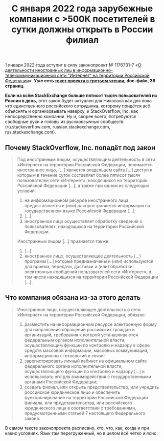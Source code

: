 ﻿---
title: "С января 2022 года зарубежные компании с &gt;500К посетителей в сутки должны открыть в России филиал"
se.owner.user_id: 208074
se.owner.display_name: "Arhadthedev"
se.owner.link: "https://ru.meta.stackoverflow.com/users/208074/arhadthedev"
se.link: "https://ru.meta.stackoverflow.com/questions/11601/%d0%a1-%d1%8f%d0%bd%d0%b2%d0%b0%d1%80%d1%8f-2022-%d0%b3%d0%be%d0%b4%d0%b0-%d0%b7%d0%b0%d1%80%d1%83%d0%b1%d0%b5%d0%b6%d0%bd%d1%8b%d0%b5-%d0%ba%d0%be%d0%bc%d0%bf%d0%b0%d0%bd%d0%b8%d0%b8-%d1%81-500%d0%9a-%d0%bf%d0%be%d1%81%d0%b5%d1%82%d0%b8%d1%82%d0%b5%d0%bb%d0%b5%d0%b9-%d0%b2-%d1%81%d1%83%d1%82%d0%ba%d0%b8-%d0%b4%d0%be%d0%bb%d0%b6%d0%bd%d1%8b-%d0%be%d1%82%d0%ba%d1%80%d1%8b%d1%82"
se.question_id: 11601
se.post_type: question
---
<p>1 января 2022 года вступит в силу законопроект № 1176731-7 «<a href="https://sozd.duma.gov.ru/bill/1176731-7" rel="nofollow noreferrer">О деятельности иностранных лиц в информационно-телекоммуникационной сети &quot;Интернет&quot; на территории Российской Федерации</a>». <strong>Уже есть <a href="https://sozd.duma.gov.ru/download/05B6BBA2-79EE-46C6-9CAF-A7A252B532B5" rel="nofollow noreferrer">текст проекта в третьем чтении</a>, doc-файл, 38 страниц</strong>.</p>
<p><strong>Если на всём StackExchange больше пятисот тысяч пользователей из России в день</strong>, этот закон будет актуален для Николаса как для пока что единственного российского сотрудника, которому придётся всё объяснять и организовывать наверху, и StackOverflow, Inc. как непосредственно компании. Ну и, скорее всего, потребуются свободные руки и головы из русскоязычных сообществ (ru.stackoverflow.com, russian.stackexchange.com, rus.stackexchange.com).</p>
<h2>Почему StackOverflow, Inc. попадёт под закон</h2>
<blockquote>
<p>Под иностранным лицом, осуществляющим деятельность в сети «Интернет» на территории Российской Федерации, понимается иностранное лицо, [...] является владельцем сайта [...] доступ к которым в течение суток составляет более пятисот тысяч пользователей сети «Интернет», находящихся на территории Российской Федерации [...], а также при одном из следующих условий:</p>
<ol>
<li>на информационном ресурсе иностранного лица предоставляется и (или) распространяется информация на государственном языке Российской Федерации [...];</li>
<li>[...]</li>
<li>иностранное лицо осуществляет обработку сведений о пользователях, находящихся на территории Российской Федерации.</li>
</ol>
<p>Иностранным лицом [...] признается также:</p>
<ol>
<li>[...]</li>
<li>иностранное лицо, осуществляющее деятельность [...] программ [...] которые предназначены и (или) используются для приема, передачи, доставки и (или) обработки электронных сообщений пользователей сети «Интернет», в том числе находящихся на территории Российской Федерации [...].</li>
</ol>
</blockquote>
<h2>Что компания обязана из-за этого делать</h2>
<blockquote>
<p>Иностранное лицо, осуществляющее деятельность в сети «Интернет» на территории Российской Федерации, обязано:</p>
<ol>
<li>разместить на информационном ресурсе электронную форму для направления обращений российских граждан и организаций, требования к которой устанавливаются федеральным органом исполнительной власти, осуществляющим функции по контролю и надзору в сфере средств массовой информации, массовых коммуникаций, информационных технологий и связи;</li>
<li>зарегистрировать личный кабинет на официальном сайте федерального органа исполнительной власти, осуществляющего функции по контролю и надзору [...] и использовать его для взаимодействия с государственными органами Российской Федерации;</li>
<li>создать филиал, или открыть представительство, или учредить российское юридическое лицо и обеспечить функционирование на территории Российской Федерации филиала, или представительства, или российского юридического лица в соответствии с требованиями, предусмотренными статьей 7 настоящего Федерального закона.</li>
</ol>
</blockquote>
<p>В самом тексте законопроекта расписано, кто, что, как, когда и при каких условиях. Язык там перегруженный, но в целом всё чётко и ясно.</p>
